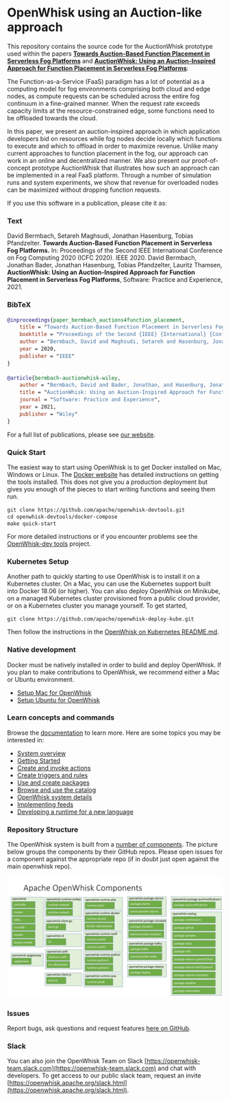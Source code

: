 <!--
#
# Licensed to the Apache Software Foundation (ASF) under one or more
# contributor license agreements.  See the NOTICE file distributed with
# this work for additional information regarding copyright ownership.
# The ASF licenses this file to You under the Apache License, Version 2.0
# (the "License"); you may not use this file except in compliance with
# the License.  You may obtain a copy of the License at
#
#     http://www.apache.org/licenses/LICENSE-2.0
#
# Unless required by applicable law or agreed to in writing, software
# distributed under the License is distributed on an "AS IS" BASIS,
# WITHOUT WARRANTIES OR CONDITIONS OF ANY KIND, either express or implied.
# See the License for the specific language governing permissions and
# limitations under the License.
#
-->

# OpenWhisk using an Auction-like approach

This repository contains the source code for the AuctionWhisk prototype used within the papers [**Towards Auction-Based Function Placement in Serverless Fog Platforms**](https://arxiv.org/abs/1912.06096) and [**AuctionWhisk: Using an Auction-Inspired Approach for Function Placement in Serverless Fog Platforms**](https://arxiv.org/abs/2108.13222):

The Function-as-a-Service (FaaS) paradigm has a lot of potential as a computing model for fog environments comprising both cloud and edge nodes, as compute requests can be scheduled across the entire fog continuum in a fine-grained manner. When the request rate exceeds capacity limits at the resource-constrained edge, some functions need to be offloaded towards the cloud.

In this paper, we present an auction-inspired approach in which application developers bid on resources while fog nodes decide locally which functions to execute and which to offload in order to maximize revenue. Unlike many current approaches to function placement in the fog, our approach can work in an online and decentralized manner. We also present our proof-of-concept prototype AuctionWhisk that illustrates how such an approach can be implemented in a real FaaS platform. Through a number of simulation runs and system experiments, we show that revenue for overloaded nodes can be maximized without dropping function requests.

If you use this software in a publication, please cite it as:

### Text

David Bermbach, Setareh Maghsudi, Jonathan Hasenburg, Tobias Pfandzelter. **Towards Auction-Based Function Placement in Serverless Fog Platforms.** In: Proceedings of the Second IEEE International Conference on Fog Computing 2020 (ICFC 2020). IEEE 2020.
David Bermbach, Jonathan Bader, Jonathan Hasenburg, Tobias Pfandzelter, Lauritz Thamsen, **AuctionWhisk: Using an Auction-Inspired Approach for Function Placement in Serverless Fog Platforms**, Software: Practice and Experience, 2021.

### BibTeX
```bibtex
@inproceedings{paper_bermbach_auctions4function_placement,
	title = "Towards Auction-Based Function Placement in Serverless Fog Platforms",
	booktitle = "Proceedings of the Second {IEEE} {International} {Conference} on {Fog} {Computing} (ICFC 2020)",
	author = "Bermbach, David and Maghsudi, Setareh and Hasenburg, Jonathan and Pfandzelter, Tobias",
	year = 2020,
	publisher = "IEEE"
}

@article{bermbach-auctionwhisk-wiley,
    author = "Bermbach, David and Bader, Jonathan, and Hasenburg, Jonathan and Pfandzelter, Tobias and Thamsen, Lauritz",
    title = "AuctionWhisk: Using an Auction-Inspired Approach for Function Placement in Serverless Fog Platforms",
    journal = "Software: Practice and Experience",
    year = 2021,
    publisher = "Wiley"
}
```

For a full list of publications, please see [our website](https://www.mcc.tu-berlin.de/menue/forschung/publikationen/parameter/en/).

### Quick Start
The easiest way to start using OpenWhisk is to get Docker installed on Mac, Windows or Linux. The [Docker website](https://docs.docker.com/install/) has detailed instructions on getting the tools installed. This does not give you a production deployment but gives you enough of the pieces to start writing functions and seeing them run.

```
git clone https://github.com/apache/openwhisk-devtools.git
cd openwhisk-devtools/docker-compose
make quick-start
```

For more detailed instructions or if you encounter problems see the [OpenWhisk-dev tools](https://github.com/apache/openwhisk-devtools/blob/master/docker-compose/README.md) project.

### Kubernetes Setup

Another path to quickly starting to use OpenWhisk is to install it on a Kubernetes cluster.  On a Mac, you can use the Kubernetes support built into Docker 18.06 (or higher). You can also deploy OpenWhisk on Minikube, on a managed Kubernetes cluster provisioned from a public cloud provider, or on a Kubernetes cluster you manage yourself. To get started,

```
git clone https://github.com/apache/openwhisk-deploy-kube.git
```

Then follow the instructions in the [OpenWhisk on Kubernetes README.md](https://github.com/apache/openwhisk-deploy-kube/blob/master/README.md).

### Native development

Docker must be natively installed in order to build and deploy OpenWhisk.
If you plan to make contributions to OpenWhisk, we recommend either a Mac or Ubuntu environment.

* [Setup Mac for OpenWhisk](tools/macos/README.md)
* [Setup Ubuntu for OpenWhisk](tools/ubuntu-setup/README.md)

### Learn concepts and commands

Browse the [documentation](docs/) to learn more. Here are some topics you may be
interested in:

- [System overview](docs/about.md)
- [Getting Started](docs/README.md)
- [Create and invoke actions](docs/actions.md)
- [Create triggers and rules](docs/triggers_rules.md)
- [Use and create packages](docs/packages.md)
- [Browse and use the catalog](docs/catalog.md)
- [OpenWhisk system details](docs/reference.md)
- [Implementing feeds](docs/feeds.md)
- [Developing a runtime for a new language](docs/actions-actionloop.md)

### Repository Structure

The OpenWhisk system is built from a [number of components](docs/dev/modules.md).  The picture below groups the components by their GitHub repos. Please open issues for a component against the appropriate repo (if in doubt just open against the main openwhisk repo).

![component/repo mapping](docs/images/components_to_repos.png)

### Issues

Report bugs, ask questions and request features [here on GitHub](../../issues).

### Slack

You can also join the OpenWhisk Team on Slack [https://openwhisk-team.slack.com](https://openwhisk-team.slack.com) and chat with developers. To get access to our public slack team, request an invite [https://openwhisk.apache.org/slack.html](https://openwhisk.apache.org/slack.html).
